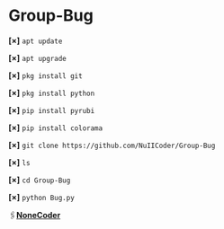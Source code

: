 # Group-Bug

**[×]** `apt update`

**[×]** `apt upgrade`

**[×]** `pkg install git`

**[×]** `pkg install python`

**[×]** `pip install pyrubi`

**[×]** `pip install colorama`

**[×]** `git clone https://github.com/NuIICoder/Group-Bug`

**[×]** `ls`

**[×]** `cd Group-Bug`

**[×]** `python Bug.py`

 🖇[**NoneCoder**](https://t.me/NoneCoder)
